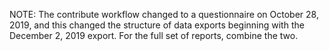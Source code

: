 NOTE: The contribute workflow changed to a questionnaire on October 28, 2019, and this changed the structure of data exports beginning with the December 2, 2019 export. For the full set of reports, combine the two.
